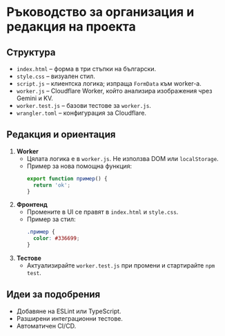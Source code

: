 # Ръководство за организация и редакция на проекта

## Структура

- `index.html` – форма в три стъпки на български.
- `style.css` – визуален стил.
- `script.js` – клиентска логика; изпраща `FormData` към worker-а.
- `worker.js` – Cloudflare Worker, който анализира изображения чрез Gemini и KV.
- `worker.test.js` – базови тестове за `worker.js`.
- `wrangler.toml` – конфигурация за Cloudflare.

## Редакция и ориентация

1. **Worker**
   - Цялата логика е в `worker.js`. Не използва DOM или `localStorage`.
   - Пример за нова помощна функция:
     ```js
     export function пример() {
       return 'ok';
     }
     ```
2. **Фронтенд**
   - Промените в UI се правят в `index.html` и `style.css`.
   - Пример за стил:
     ```css
     .пример {
       color: #336699;
     }
     ```
3. **Тестове**
   - Актуализирайте `worker.test.js` при промени и стартирайте `npm test`.

## Идеи за подобрения

- Добавяне на ESLint или TypeScript.
- Разширени интеграционни тестове.
- Автоматичен CI/CD.
